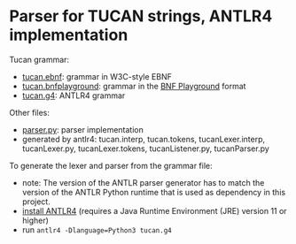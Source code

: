 # Parser for TUCAN strings, ANTLR4 implementation

Tucan grammar:
* [tucan.ebnf](tucan.ebnf): grammar in W3C-style EBNF
* [tucan.bnfplayground](tucan.bnfplayground): grammar in the [BNF Playground](https://bnfplayground.pauliankline.com/) format
* [tucan.g4](tucan.g4): ANTLR4 grammar

Other files:
* [parser.py](parser.py): parser implementation
* generated by antlr4: tucan.interp, tucan.tokens, tucanLexer.interp, tucanLexer.py, tucanLexer.tokens, tucanListener.py, tucanParser.py

To generate the lexer and parser from the grammar file:
* note: The version of the ANTLR parser generator has to match the version of the ANTLR Python runtime that is used as dependency in this project.
* [install ANTLR4](https://github.com/antlr/antlr4/blob/master/doc/getting-started.md#installation) (requires a Java Runtime Environment (JRE) version 11 or higher)
* run `antlr4 -Dlanguage=Python3 tucan.g4`
